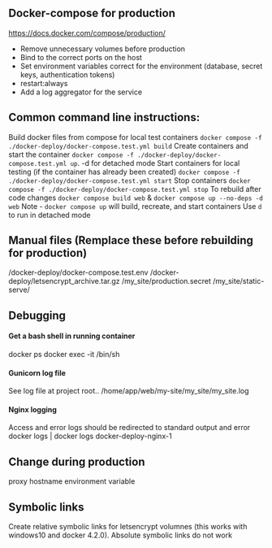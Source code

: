 ## Docker-compose for production
https://docs.docker.com/compose/production/
* Remove unnecessary volumes before production
* Bind to the correct ports on the host
* Set environment variables correct for the environment (database, secret keys, authentication tokens)
* restart:always
* Add a log aggregator for the service

## Common command line instructions:
Build docker files from compose for local test containers `docker compose -f ./docker-deploy/docker-compose.test.yml build`
Create containers and start the container `docker compose -f ./docker-deploy/docker-compose.test.yml up`. -d for detached mode
Start containers for local testing (if the container has already been created) `docker compose -f ./docker-deploy/docker-compose.test.yml start`
Stop containers `docker compose -f ./docker-deploy/docker-compose.test.yml stop`
To rebuild after code changes `docker compose build web` & `docker compose up --no-deps -d web`
Note - `docker compose up` will build, recreate, and start containers
Use `d` to run in detached mode

## Manual files (Remplace these before rebuilding for production)
/docker-deploy/docker-compose.test.env
/docker-deploy/letsencrypt_archive.tar.gz
/my_site/production.secret
/my_site/static-serve/

## Debugging
#### Get a bash shell in running container
docker ps
docker exec -it <container hash> /bin/sh
#### Gunicorn log file
See log file at project root.. /home/app/web/my-site/my_site/my_site.log
#### Nginx logging
Access and error logs should be redirected to standard output and error
docker logs <container name or ID> | docker logs docker-deploy-nginx-1

## Change during production
proxy hostname environment variable

## Symbolic links
Create relative symbolic links for letsencrypt volumnes (this works with windows10 and docker 4.2.0). Absolute symbolic links do not work

